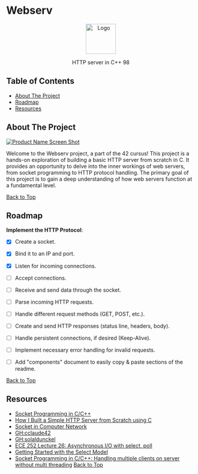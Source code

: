 <!-- Project Title -->
# Webserv

<!-- Project Logo -->
<p align="center">
  <a href="https://github.com/othneildrew/Best-README-Template">
    <img src="github/white_logo.png" alt="Logo" width="80" height="80">
  </a>
  <div align="center">HTTP server in C++ 98</div>
</p>

<!-- Table of Contents -->
## Table of Contents
- [About The Project](#about-the-project)
- [Roadmap](#roadmap)
- [Resources](#resources)

<!-- About The Project -->
## About The Project

[![Product Name Screen Shot][product-screenshot]](https://projects.intra.42.fr/webserv/aessaoud)

Welcome to the Webserv project, a part of the 42 cursus! This project is a hands-on exploration of building a basic HTTP server from scratch in C. It provides an opportunity to delve into the inner workings of web servers, from socket programming to HTTP protocol handling. The primary goal of this project is to gain a deep understanding of how web servers function at a fundamental level.

[Back to Top](#table-of-contents)

<!-- Roadmap -->
## Roadmap

**Implement the HTTP Protocol**:

   - [x] Create a socket.
   - [x] Bind it to an IP and port.
   - [x] Listen for incoming connections.
   - [ ] Accept connections.
   - [ ] Receive and send data through the socket.
   - [ ] Parse incoming HTTP requests.
   - [ ] Handle different request methods (GET, POST, etc.).
   - [ ] Create and send HTTP responses (status line, headers, body).
   - [ ] Handle persistent connections, if desired (Keep-Alive).
   - [ ] Implement necessary error handling for invalid requests.
   - [ ] Add "components" document to easily copy & paste sections of the readme.


[Back to Top](#table-of-contents)

<!-- Resources -->
## Resources

- [Socket Programming in C/C++](https://www.geeksforgeeks.org/socket-programming-cc/)
- [How I Built a Simple HTTP Server from Scratch using C](https://dev.to/jeffreythecoder/how-i-built-a-simple-http-server-from-scratch-using-c-739)
- [Socket in Computer Network](https://www.geeksforgeeks.org/socket-in-computer-network/)
- [GH:cclaude42](https://github.com/cclaude42/webserv)
- [GH:solaldunckel](https://github.com/solaldunckel/webserv)
- [ECE 252 Lecture 26: Asynchronous I/O with select, poll](https://www.youtube.com/watch?v=tAGF0T2cXRA)
- [Getting Started with the Select Model](https://www.topcoder.com/thrive/articles/Linux%20Programming%20-%20Getting%20Started%20with%20the%20Select%20Model)
- [Socket Programming in C/C++: Handling multiple clients on server without multi threading](https://www.geeksforgeeks.org/socket-programming-in-cc-handling-multiple-clients-on-server-without-multi-threading/)
[Back to Top](#table-of-contents)

<!-- Markdown Links & Images -->
[contributors-shield]: https://img.shields.io/github/contributors/othneildrew/Best-README-Template.svg?style=for-the-badge
[contributors-url]: https://github.com/othneildrew/Best-README-Template/graphs/contributors
[forks-shield]: https://img.shields.io.github/forks/othneildrew/Best-README-Template.svg?style=for-the-badge
[forks-url]: https://github.com/othneildrew/Best-README-Template/network/members
[stars-shield]: https://img.shields.io/github/stars/othneildrew/Best-README-Template.svg?style=for-the-badge
[stars-url]: https://github.com/othneildrew/Best-README-Template/stargazers
[issues-shield]: https://img.shields.io/github/issues/othneildrew/Best-README-Template.svg?style=for-the-badge
[issues-url]: https://github.com/othneildrew/Best-README-Template/issues
[license-shield]: https://img.shields.io.github/license/othneildrew/Best-README-Template.svg?style=for-the-badge
[license-url]: https://github.com/othneildrew/Best-README-Template/blob/master/LICENSE.txt
[linkedin-shield]: https://img.shields.io/badge/-LinkedIn-black.svg?style=for-the-badge&logo=linkedin&colorB=555
[linkedin-url]: https://linkedin.com/in/othneildrew
[product-screenshot]: github/screenshot.png

